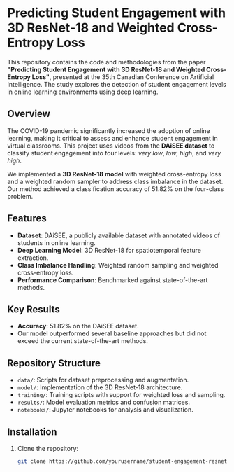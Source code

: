 
# Predicting Student Engagement with 3D ResNet-18 and Weighted Cross-Entropy Loss

This repository contains the code and methodologies from the paper **"Predicting Student Engagement with 3D ResNet-18 and Weighted Cross-Entropy Loss"**, presented at the 35th Canadian Conference on Artificial Intelligence. The study explores the detection of student engagement levels in online learning environments using deep learning.

## Overview

The COVID-19 pandemic significantly increased the adoption of online learning, making it critical to assess and enhance student engagement in virtual classrooms. This project uses videos from the **DAiSEE dataset** to classify student engagement into four levels: *very low*, *low*, *high*, and *very high*.

We implemented a **3D ResNet-18 model** with weighted cross-entropy loss and a weighted random sampler to address class imbalance in the dataset. Our method achieved a classification accuracy of 51.82% on the four-class problem.

## Features

- **Dataset**: DAiSEE, a publicly available dataset with annotated videos of students in online learning.
- **Deep Learning Model**: 3D ResNet-18 for spatiotemporal feature extraction.
- **Class Imbalance Handling**: Weighted random sampling and weighted cross-entropy loss.
- **Performance Comparison**: Benchmarked against state-of-the-art methods.

## Key Results

- **Accuracy**: 51.82% on the DAiSEE dataset.
- Our model outperformed several baseline approaches but did not exceed the current state-of-the-art methods.

## Repository Structure

- `data/`: Scripts for dataset preprocessing and augmentation.
- `model/`: Implementation of the 3D ResNet-18 architecture.
- `training/`: Training scripts with support for weighted loss and sampling.
- `results/`: Model evaluation metrics and confusion matrices.
- `notebooks/`: Jupyter notebooks for analysis and visualization.

## Installation

1. Clone the repository:
   ```bash
   git clone https://github.com/yourusername/student-engagement-resnet.git
